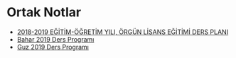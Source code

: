 # Ortak Notlar

- [2018-2019 EĞİTİM-ÖĞRETİM YILI, ÖRGÜN LİSANS EĞİTİMİ DERS PLANI](./0%20-%20Ortak%20Notlar/2018-2019%20E%C4%9E%C4%B0T%C4%B0M-%C3%96%C4%9ERET%C4%B0M%20YILI%2C%20%C3%96RG%C3%9CN%20L%C4%B0SANS%20E%C4%9E%C4%B0T%C4%B0M%C4%B0%20DERS%20PLANI.pdf)
- [Bahar 2019 Ders Programı](./Bahar%202019%20Ders%20Program%C4%B1.pdf)
- [Guz 2019 Ders Programı](./Guz%202019%20Ders%20Program%C4%B1.pdf)
